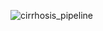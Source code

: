 ![cirrhosis_pipeline](https://github.com/tomledeakin/cirrhosis/assets/139051959/c9d0b2a9-a4d3-4ef0-a370-48e96b76980d)
